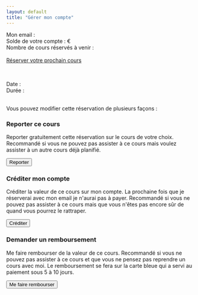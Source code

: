```yaml
---
layout: default
title: "Gérer mon compte"
---
```


<div class="infobox" id="my-account-summary">
	<p>
		Mon email : <span id="account-email"></span><br/>
		Solde de votre compte : <span id="account-balance"></span>€<br/>
		Nombre de cours réservés à venir : <span id="nb-future-bookings"></span><br/><br/>
		<a href="/">Réserver votre prochain cours</a>
	</p>
</div>

<div class="booked-class infobox" id="booked-class-template">
	<div>
		<h2 class="booked-class-title"></h2><br/>
		Date : <span class="booked-class-date"></span><br/>
		Durée : <span class="booked-class-duration"></span><br/>
		<p class="booked-class-description"></p><br/>
		Vous pouvez modifier cette réservation de plusieurs façons :
	</div>
	<div class="booked-class-options">
		<div>
			<h3>Reporter ce cours</h3>
			<p>Reporter gratuitement cette réservation sur le cours de votre choix. Recommandé si vous ne pouvez pas assister à ce cours mais voulez assister à un autre cours déjà planifié.</p>
			<button data-href="/#postpone?customerId=%customerId%&customerEmail=%customerEmail%&lessonToPostponeId=%currentLessonId%&alreadyBookedLessons=%alreadyBookedLessons%" data-onclick="redirect">Reporter<span class="wait"></span></button>
		</div>
		<div>
			<h3>Créditer mon compte</h3>
			<p>Créditer la valeur de ce cours sur mon compte. La prochaine fois que je réserverai avec mon email je n'aurai pas à payer. Recommandé si vous ne pouvez pas assister à ce cours mais que vous n'êtes pas encore sûr de quand vous pourrez le rattraper.</p>
			<button data-href="{{site.apiBaseUrl}}/account/credit?customerId=%customerId%&id=%currentLessonId%">Créditer<span class="wait"></span></button>
		</div>
		<div>
			<h3>Demander un remboursement</h3>
			<p>Me faire rembourser de la valeur de ce cours. Recommandé si vous ne pouvez pas assister à ce cours et que vous ne pensez pas reprendre un cours avec moi. Le remboursement se fera sur la carte bleue qui a servi au paiement sous 5 à 10 jours.</p>
			<button data-href="{{site.apiBaseUrl}}/account/refund?customerId=%customerId%&id=%currentLessonId%">Me faire rembourser<span class="wait"></span></button>
		</div>
	</div>
</div>

<div>
	<script>
		function clickOption(event) {
	  		if (event.target.dataset.onclick === "redirect") {
	  			window.location.href = event.target.dataset.href
	    	} else {
	    		clearAnimation = animateWaitElement(event.target.querySelector("span"), event.target)
		     	fetch(
	      		event.target.dataset.href,
	      		{ method: "POST" }
		      	)
		        .then(response => {
		        	if (response.ok) {
		        		return response.json()
		        	} else {
		        		throw new Error("No OK response")
		        	}
		        })
		        .then(j => {
		        	window.location.href = j.redirect_to
		        })
		        .catch(err => {
		        	clearAnimation()
		        	console.error(err)
		        	event.target.parentNode.parentNode.parentNode.append("Impossible d'effectuer cette opération, veuillez rééssayer plus tard.")
		        })
	    	}
		}
		document.addEventListener('DOMContentLoaded', function() {
			if (window.location.hash) {
				const customerId = window.location.hash.slice(1)
			  	fetch('{{site.apiBaseUrl}}/account?customerId=' + customerId)
				  .then(response => {
				  	if (response.ok) {
				  		return response.json()
				  	} else {
				  		throw new Error("No OK response")
				  	}
				  })
				  .then(account => {
				  	document.getElementById("account-email").innerText = account.email
				  	document.getElementById("account-balance").innerText = account.balance
				  	document.getElementById("nb-future-bookings").innerText = account.bookings.length
				  	const alreadyBookedLessons = []
				  	for (booking of account.bookings) {
				  		alreadyBookedLessons.push(booking.id)
				  	}
				  	for (booking of account.bookings) {
				  		const {durationHuman, startHuman} = datetimeToFrenchDatetimeAndDuration(new Date(booking.start_datetime), new Date(booking.end_datetime))
				  		let clone = document.querySelector('#booked-class-template').cloneNode(true)
				  		clone.setAttribute( 'id', "")
				  		clone.querySelectorAll(".booked-class-title")[0].innerText = booking.long_title
				  		clone.querySelectorAll(".booked-class-description")[0].innerText = booking.description
				  		clone.querySelectorAll(".booked-class-date")[0].innerText = startHuman
				  		clone.querySelectorAll(".booked-class-duration")[0].innerText = durationHuman
				  		clone.querySelectorAll("button").forEach((el) => {
				  			el.dataset.href = el.dataset.href.replace("%currentLessonId%", booking.id)
				  			el.dataset.href = el.dataset.href.replace("%customerId%", customerId)
				  			el.dataset.href = el.dataset.href.replace("%customerEmail%", account.email)
				  			el.dataset.href = el.dataset.href.replace("%alreadyBookedLessons%", alreadyBookedLessons.join(","))
				  			el.addEventListener("click", clickOption)
				  		})
				  		document.querySelector('#content').appendChild(clone)
				  	}
				  })
				  .catch(err => {
				  	console.error(err)
				  	document.querySelectorAll('.infobox p')[0].innerText = "Impossible de récupérer les informations de votre compte, revenez plus tard."
				  })
			}
		})
	</script>
</div>
